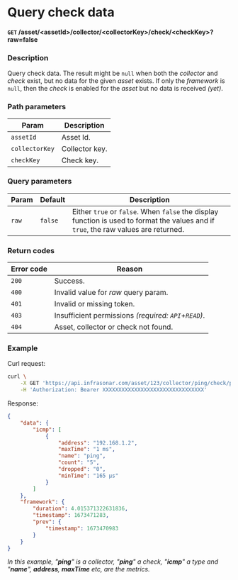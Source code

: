 # Query check data
**`GET` /asset/<assetId\>/collector/<collectorKey\>/check/<checkKey\>?raw=false**

### Description
Query check data. The result might be `null` when both the _collector_ and _check_ exist, but no data for the given _asset_ exists. If only the _framework_ is `null`, then the _check_ is enabled for the _asset_ but no data is received _(yet)_.

### Path parameters
Param               | Description
--------------------|-------------
`assetId`           | Asset Id.
`collectorKey`      | Collector key.
`checkKey`          | Check key.

### Query parameters
Param               | Default           | Description
--------------------|-------------------|-------------
`raw`               | `false`           | Either `true` or `false`. When `false` the display function is used to format the values and if `true`, the raw values are returned.

### Return codes
Error code  | Reason
------------|--------
`200`       | Success.
`400`       | Invalid value for _raw_ query param.
`401`       | Invalid or missing token.
`403`       | Insufficient permissions _(required: `API`+`READ`)_.
`404`       | Asset, collector or check not found.

### Example
Curl request:
```bash
curl \
    -X GET 'https://api.infrasonar.com/asset/123/collector/ping/check/ping' \
    -H 'Authorization: Bearer XXXXXXXXXXXXXXXXXXXXXXXXXXXXXXXX'
```

Response:
```json
{
    "data": {
        "icmp": [
            {
                "address": "192.168.1.2",
                "maxTime": "1 ms",
                "name": "ping",
                "count": "5",
                "dropped": "0",
                "minTime": "165 μs"
            }
        ]
    },
    "framework": {
        "duration": 4.015371322631836,
        "timestamp": 1673471283,
        "prev": {
            "timestamp": 1673470983
        }
    }
}
```

_In this example, "**ping**" is a collector, "**ping**" a check, "**icmp**" a type and "**name**", **address**, **maxTime** etc, are the metrics._